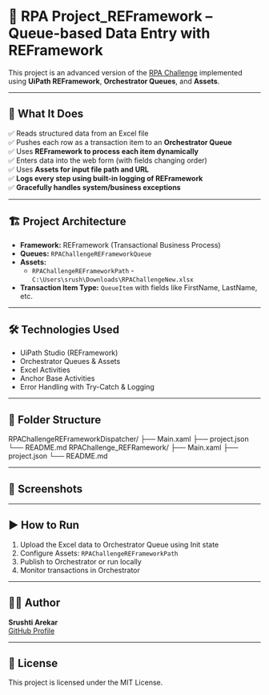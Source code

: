 # 🤖 RPA Project_REFramework – Queue-based Data Entry with REFramework

This project is an advanced version of the [RPA Challenge](https://rpachallenge.com/) implemented using **UiPath REFramework**, **Orchestrator Queues**, and **Assets**.

---

## 🚀 What It Does

✅ Reads structured data from an Excel file  
✅ Pushes each row as a transaction item to an **Orchestrator Queue**  
✅ Uses **REFramework to process each item dynamically**  
✅ Enters data into the web form (with fields changing order)  
✅ Uses **Assets for input file path and URL**  
✅ **Logs every step using built-in logging of REFramework**  
✅ **Gracefully handles system/business exceptions**

---

## 🏗️ Project Architecture

- **Framework:** REFramework (Transactional Business Process)
- **Queues:** `RPAChallengeREFrameworkQueue`  
- **Assets:**  
  - `RPAChallengeREFrameworkPath` - `C:\Users\srush\Downloads\RPAChallengeNew.xlsx`
- **Transaction Item Type:** `QueueItem` with fields like FirstName, LastName, etc.

---

## 🛠️ Technologies Used

- UiPath Studio (REFramework)
- Orchestrator Queues & Assets
- Excel Activities
- Anchor Base Activities
- Error Handling with Try-Catch & Logging

---

## 📁 Folder Structure

RPAChallengeREFrameworkDispatcher/
├── Main.xaml
├── project.json
└── README.md
RPAChallenge_REFRamework/
├── Main.xaml
├── project.json
└── README.md


---

## 📸 Screenshots


---

## ▶️ How to Run

1. Upload the Excel data to Orchestrator Queue using Init state
2. Configure Assets: `RPAChallengeREFrameworkPath`
3. Publish to Orchestrator or run locally
4. Monitor transactions in Orchestrator

---

## 🙋‍♀️ Author

**Srushti Arekar**  
[GitHub Profile](https://github.com/SrushtiArekar)

---

## 📄 License

This project is licensed under the MIT License.
